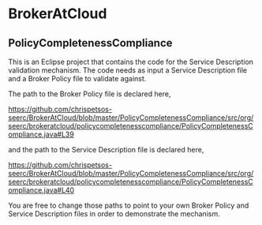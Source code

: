 BrokerAtCloud
=============


PolicyCompletenessCompliance
----------------------------

This is an Eclipse project that contains the code for the Service Description validation mechanism. The code needs as input a Service Description file and a Broker Policy file to validate against.

The path to the Broker Policy file is declared here,

https://github.com/chrispetsos-seerc/BrokerAtCloud/blob/master/PolicyCompletenessCompliance/src/org/seerc/brokeratcloud/policycompletenesscompliance/PolicyCompletenessCompliance.java#L39

and the path to the Service Description file is declared here,

https://github.com/chrispetsos-seerc/BrokerAtCloud/blob/master/PolicyCompletenessCompliance/src/org/seerc/brokeratcloud/policycompletenesscompliance/PolicyCompletenessCompliance.java#L40

You are free to change those paths to point to your own Broker Policy and Service Description files in order to demonstrate the mechanism.
